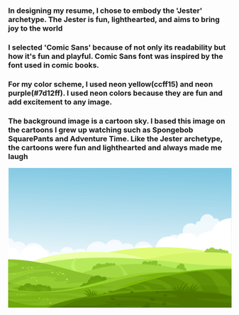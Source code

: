 
### In designing my resume, I chose to embody the 'Jester' archetype. The Jester is fun, lighthearted, and aims to bring joy to the world
### I selected 'Comic Sans' because of not only its readability but how it's fun and playful. Comic Sans font was inspired by the font used in comic books. 
### For my color scheme, I used neon yellow(ccff15) and neon purple(#7d12ff). I used neon colors because they are fun and add excitement to any image. 
### The background image is a cartoon sky. I based this image on the cartoons I grew up watching such as Spongebob SquarePants and Adventure Time. Like the Jester archetype, the cartoons were fun and lighthearted and always made me laugh
![Alt text](images/AdobeStock_202451902.jpeg)
